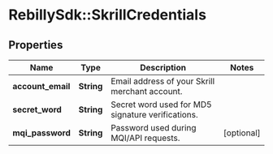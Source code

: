 # RebillySdk::SkrillCredentials

## Properties
Name | Type | Description | Notes
------------ | ------------- | ------------- | -------------
**account_email** | **String** | Email address of your Skrill merchant account. | 
**secret_word** | **String** | Secret word used for MD5 signature verifications. | 
**mqi_password** | **String** | Password used during MQI/API requests. | [optional] 

